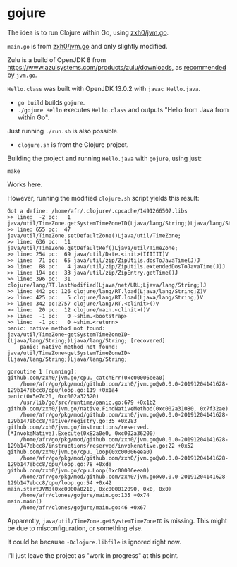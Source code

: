 # gojure

The idea is to run Clojure within Go, using [zxh0/jvm.go](https://github.com/zxh0/jvm.go).

`main.go` is from [zxh0/jvm.go](https://github.com/zxh0/jvm.go) and only slightly modified.

Zulu is a build of OpenJDK 8 from https://www.azulsystems.com/products/zulu/downloads, as [recommended by `jvm.go`](https://github.com/zxh0/jvm.go#run-jvmgo-using-zulu).

`Hello.class` was built with OpenJDK 13.0.2 with `javac Hello.java`.

* `go build` builds `gojure`.
* `./gojure Hello` executes `Hello.class` and outputs "Hello from Java from within Go".

Just running `./run.sh` is also possible.

* `clojure.sh` is from the Clojure project.

Building the project and running `Hello.java` with `gojure`, using just:

    make

Works here.

However, running the modified `clojure.sh` script yields this result:

```
Got a define: /home/afr/.clojure/.cpcache/1491266507.libs
>> line:  -2 pc:   1 java/util/TimeZone.getSystemTimeZoneID(Ljava/lang/String;)Ljava/lang/String; 
>> line: 655 pc:  47 java/util/TimeZone.setDefaultZone()Ljava/util/TimeZone; 
>> line: 636 pc:  11 java/util/TimeZone.getDefaultRef()Ljava/util/TimeZone; 
>> line: 254 pc:  69 java/util/Date.<init>(IIIIII)V 
>> line:  71 pc:  65 java/util/zip/ZipUtils.dosToJavaTime(J)J 
>> line:  88 pc:   4 java/util/zip/ZipUtils.extendedDosToJavaTime(J)J 
>> line: 194 pc:  33 java/util/zip/ZipEntry.getTime()J 
>> line: 396 pc:  31 clojure/lang/RT.lastModified(Ljava/net/URL;Ljava/lang/String;)J 
>> line: 442 pc: 126 clojure/lang/RT.load(Ljava/lang/String;Z)V 
>> line: 425 pc:   5 clojure/lang/RT.load(Ljava/lang/String;)V 
>> line: 342 pc:2757 clojure/lang/RT.<clinit>()V 
>> line:  20 pc:  12 clojure/main.<clinit>()V 
>> line:  -1 pc:   0 ~shim.<bootstrap> 
>> line:  -1 pc:   0 ~shim.<return> 
panic: native method not found: java/util/TimeZone~getSystemTimeZoneID~(Ljava/lang/String;)Ljava/lang/String; [recovered]
	panic: native method not found: java/util/TimeZone~getSystemTimeZoneID~(Ljava/lang/String;)Ljava/lang/String;

goroutine 1 [running]:
github.com/zxh0/jvm.go/cpu._catchErr(0xc00006eea0)
	/home/afr/go/pkg/mod/github.com/zxh0/jvm.go@v0.0.0-20191204141628-129b147ebcc8/cpu/loop.go:119 +0x1a4
panic(0x5e7c20, 0xc002a32320)
	/usr/lib/go/src/runtime/panic.go:679 +0x1b2
github.com/zxh0/jvm.go/native.FindNativeMethod(0xc002a31080, 0x7f32ae)
	/home/afr/go/pkg/mod/github.com/zxh0/jvm.go@v0.0.0-20191204141628-129b147ebcc8/native/registry.go:35 +0x283
github.com/zxh0/jvm.go/instructions/reserved.(*InvokeNative).Execute(0x82a0e0, 0xc002a36200)
	/home/afr/go/pkg/mod/github.com/zxh0/jvm.go@v0.0.0-20191204141628-129b147ebcc8/instructions/reserved/invokenative.go:22 +0x52
github.com/zxh0/jvm.go/cpu._loop(0xc00006eea0)
	/home/afr/go/pkg/mod/github.com/zxh0/jvm.go@v0.0.0-20191204141628-129b147ebcc8/cpu/loop.go:78 +0xde
github.com/zxh0/jvm.go/cpu.Loop(0xc00006eea0)
	/home/afr/go/pkg/mod/github.com/zxh0/jvm.go@v0.0.0-20191204141628-129b147ebcc8/cpu/loop.go:54 +0x42
main.startJVM8(0xc0000a0210, 0xc000012090, 0x0, 0x0)
	/home/afr/clones/gojure/main.go:135 +0x74
main.main()
	/home/afr/clones/gojure/main.go:46 +0x67
```

Apparently, `java/util/TimeZone.getSystemTimeZoneID` is missing. This might be due to misconfiguration, or something else.

It could be because `-Dclojure.libfile` is ignored right now.

I'll just leave the project as "work in progress" at this point.
